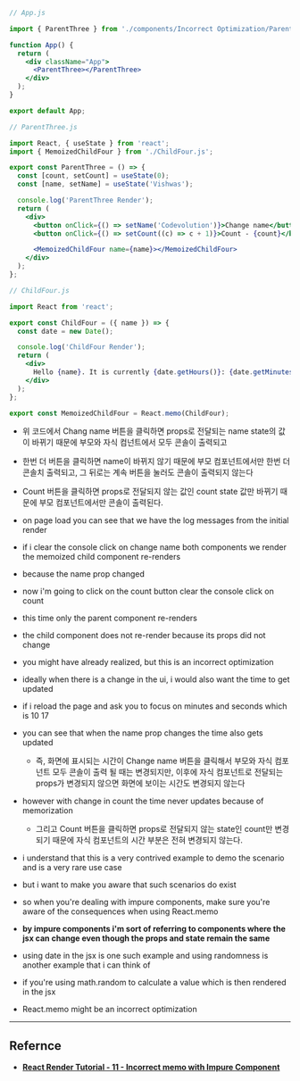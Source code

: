 ```jsx
// App.js

import { ParentThree } from './components/Incorrect Optimization/ParentThree.js';

function App() {
  return (
    <div className="App">
      <ParentThree></ParentThree>
    </div>
  );
}

export default App;
```

```jsx
// ParentThree.js

import React, { useState } from 'react';
import { MemoizedChildFour } from './ChildFour.js';

export const ParentThree = () => {
  const [count, setCount] = useState(0);
  const [name, setName] = useState('Vishwas');

  console.log('ParentThree Render');
  return (
    <div>
      <button onClick={() => setName('Codevolution')}>Change name</button>
      <button onClick={() => setCount((c) => c + 1)}>Count - {count}</button>

      <MemoizedChildFour name={name}></MemoizedChildFour>
    </div>
  );
};
```

```jsx
// ChildFour.js

import React from 'react';

export const ChildFour = ({ name }) => {
  const date = new Date();

  console.log('ChildFour Render');
  return (
    <div>
      Hello {name}. It is currently {date.getHours()}: {date.getMinutes()}: {date.getSeconds()}
    </div>
  );
};

export const MemoizedChildFour = React.memo(ChildFour);
```

- 위 코드에서 Chang name 버튼을 클릭하면 props로 전달되는 name state의 값이 바뀌기 때문에 부모와 자식 컴넌트에서 모두 콘솔이 출력되고
- 한번 더 버튼을 클릭하면 name이 바뀌지 않기 때문에 부모 컴포넌트에서만 한번 더 콘솔치 출력되고, 그 뒤로는 계속 버튼을 눌러도 콘솔이 출력되지 않는다
- Count 버튼을 클릭하면 props로 전달되지 않는 값인 count state 값만 바뀌기 때문에 부모 컴포넌트에서만 콘솔이 출력된다.

- on page load you can see that we have the log messages from the initial render
- if i clear the console click on change name both components we render the memoized child component re-renders
- because the name prop changed
- now i'm going to click on the count button clear the console click on count
- this time only the parent component re-renders
- the child component does not re-render because its props did not change
- you might have already realized, but this is an incorrect optimization
- ideally when there is a change in the ui, i would also want the time to get updated
- if i reload the page and ask you to focus on minutes and seconds which is 10 17
- you can see that when the name prop changes the time also gets updated
  - 즉, 화면에 표시되는 시간이 Change name 버튼을 클릭해서 부모와 자식 컴포넌트 모두 콘솔이 출력 될 때는 변경되지만, 이후에 자식 컴포넌트로 전달되는 props가 변경되지 않으면 화면에 보이는 시간도 변경되지 않는다
- however with change in count the time never updates because of memorization
  - 그리고 Count 버튼을 클릭하면 props로 전달되지 않는 state인 count만 변경되기 때문에 자식 컴포넌트의 시간 부분은 전혀 변경되지 않는다.
- i understand that this is a very contrived example to demo the scenario and is a very rare use case
- but i want to make you aware that such scenarios do exist
- so when you're dealing with impure components, make sure you're aware of the consequences when using React.memo
- **by impure components i'm sort of referring to components where the jsx can change even though the props and state remain the same**
- using date in the jsx is one such example and using randomness is another example that i can think of
- if you're using math.random to calculate a value which is then rendered in the jsx
- React.memo might be an incorrect optimization

---

## Refernce

- **[React Render Tutorial - 11 - Incorrect memo with Impure Component](https://www.youtube.com/watch?v=orrme2ydRfs&list=PLC3y8-rFHvwg7czgqpQIBEAHn8D6l530t&index=11)**
